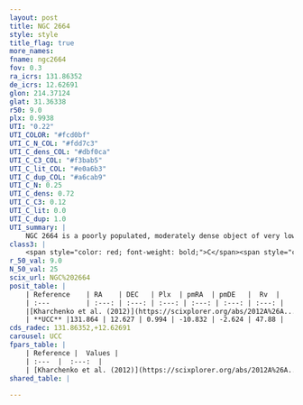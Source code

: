 ```yaml
---
layout: post
title: NGC 2664
style: style
title_flag: true
more_names: 
fname: ngc2664
fov: 0.3
ra_icrs: 131.86352
de_icrs: 12.62691
glon: 214.37124
glat: 31.36338
r50: 9.0
plx: 0.9938
UTI: "0.22"
UTI_COLOR: "#fcd0bf"
UTI_C_N_COL: "#fdd7c3"
UTI_C_dens_COL: "#dbf0ca"
UTI_C_C3_COL: "#f3bab5"
UTI_C_lit_COL: "#e0a6b3"
UTI_C_dup_COL: "#a6cab9"
UTI_C_N: 0.25
UTI_C_dens: 0.72
UTI_C_C3: 0.12
UTI_C_lit: 0.0
UTI_C_dup: 1.0
UTI_summary: |
    NGC 2664 is a poorly populated, moderately dense object of very low C3 quality. It is rarely studied in the literature, with no articles listed in the last 13 years.
class3: |
    <span style="color: red; font-weight: bold;">C</span><span style="color: purple; font-weight: bold;">D</span>
r_50_val: 9.0
N_50_val: 25
scix_url: NGC%202664
posit_table: |
    | Reference    | RA    | DEC   | Plx  | pmRA  | pmDE   |  Rv  |
    | :---         | :---: | :---: | :---: | :---: | :---: | :---: |
    |[Kharchenko et al. (2012)](https://scixplorer.org/abs/2012A%26A...543A.156K) | 131.843 | 12.6 | -- | -7.07 | -4.65 | -- |
    | **UCC** |131.864 | 12.627 | 0.994 | -10.832 | -2.624 | 47.88 | 
cds_radec: 131.86352,+12.62691
carousel: UCC
fpars_table: |
    | Reference |  Values |
    | :---  |  :---:  |
    | [Kharchenko et al. (2012)](https://scixplorer.org/abs/2012A%26A...543A.156K) | `e_bv=0.625, distance=1659, log_age=8.29` |
shared_table: |
    
---
```

